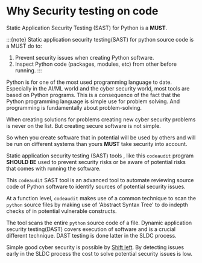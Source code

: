 # Why Security testing on code

Static Application Security Testing (SAST) for Python is a **MUST**.

:::{note} 
Static application security testing(SAST) for python source code is a MUST do to:
1. Prevent security issues when creating Python software.
2. Inspect Python code (packages, modules, etc) from other before running.
:::


Python is for one of the most used programming language to date. Especially in the AI/ML world and the cyber security world, most tools are based on Python programs. This is a consequence of the fact that the Python programming language is simple use for problem solving. And programming is fundamentally about problem-solving. 

When creating solutions for problems creating new cyber security problems is never on the list. But creating secure software is not simple. 

So when you create software that in potential will be used by others and will be run on different systems than yours **MUST** take security into account.

Static application security testing (SAST) tools , like this `codeaudit` program **SHOULD BE** used to prevent security risks or be aware of potential risks that comes with running the software.

This `codeaudit` SAST tool is an advanced tool to automate reviewing source code of Python software to identify sources of potential security issues.

At a function level, `codeaudit` makes use of a common technique to scan the `python` source files by making use of 'Abstract Syntax Tree' to do indepth checks of in potential vulnerable constructs. 

The tool scans the entire `python` source code of a file. Dynamic application security testing(DAST) covers execution of software and is a crucial different technique. DAST testing is done latter in the SLDC process. 

Simple good cyber security is possible by [Shift left](https://nocomplexity.com/documents/simplifysecurity/shiftleft.html). By detecting issues early in the SLDC process the cost to solve potential security issues is low. 



